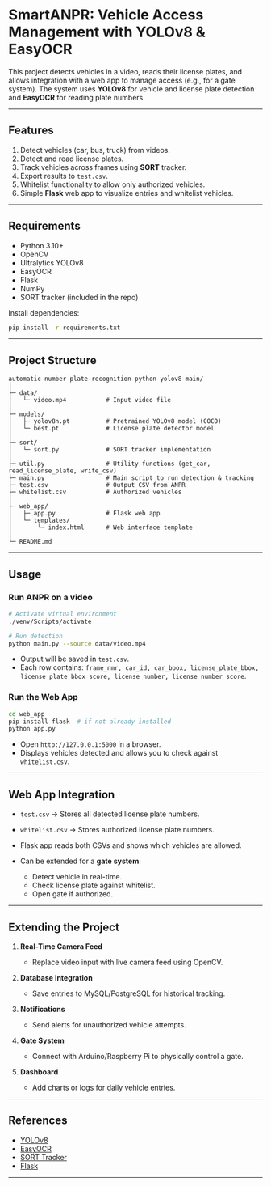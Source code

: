 
# SmartANPR: Vehicle Access Management with YOLOv8 & EasyOCR

This project detects vehicles in a video, reads their license plates, and allows integration with a web app to manage access (e.g., for a gate system). The system uses **YOLOv8** for vehicle and license plate detection and **EasyOCR** for reading plate numbers.

---

## Features

1. Detect vehicles (car, bus, truck) from videos.
2. Detect and read license plates.
3. Track vehicles across frames using **SORT** tracker.
4. Export results to `test.csv`.
5. Whitelist functionality to allow only authorized vehicles.
6. Simple **Flask** web app to visualize entries and whitelist vehicles.

---

## Requirements

- Python 3.10+
- OpenCV
- Ultralytics YOLOv8
- EasyOCR
- Flask
- NumPy
- SORT tracker (included in the repo)

Install dependencies:

```bash
pip install -r requirements.txt
````

---

## Project Structure

```
automatic-number-plate-recognition-python-yolov8-main/
│
├─ data/
│   └─ video.mp4           # Input video file
│
├─ models/
│   ├─ yolov8n.pt          # Pretrained YOLOv8 model (COCO)
│   └─ best.pt             # License plate detector model
│
├─ sort/
│   └─ sort.py             # SORT tracker implementation
│
├─ util.py                 # Utility functions (get_car, read_license_plate, write_csv)
├─ main.py                 # Main script to run detection & tracking
├─ test.csv                # Output CSV from ANPR
├─ whitelist.csv           # Authorized vehicles
│
├─ web_app/
│   ├─ app.py              # Flask web app
│   └─ templates/
│       └─ index.html      # Web interface template
│
└─ README.md
```

---

## Usage

### Run ANPR on a video

```bash
# Activate virtual environment
./venv/Scripts/activate

# Run detection
python main.py --source data/video.mp4
```

* Output will be saved in `test.csv`.
* Each row contains: `frame_nmr, car_id, car_bbox, license_plate_bbox, license_plate_bbox_score, license_number, license_number_score`.

### Run the Web App

```bash
cd web_app
pip install flask  # if not already installed
python app.py
```

* Open `http://127.0.0.1:5000` in a browser.
* Displays vehicles detected and allows you to check against `whitelist.csv`.

---

## Web App Integration

* `test.csv` → Stores all detected license plate numbers.
* `whitelist.csv` → Stores authorized license plate numbers.
* Flask app reads both CSVs and shows which vehicles are allowed.
* Can be extended for a **gate system**:

  * Detect vehicle in real-time.
  * Check license plate against whitelist.
  * Open gate if authorized.

---

## Extending the Project

1. **Real-Time Camera Feed**

   * Replace video input with live camera feed using OpenCV.
2. **Database Integration**

   * Save entries to MySQL/PostgreSQL for historical tracking.
3. **Notifications**

   * Send alerts for unauthorized vehicle attempts.
4. **Gate System**

   * Connect with Arduino/Raspberry Pi to physically control a gate.
5. **Dashboard**

   * Add charts or logs for daily vehicle entries.

---

## References

* [YOLOv8](https://github.com/ultralytics/ultralytics)
* [EasyOCR](https://github.com/JaidedAI/EasyOCR)
* [SORT Tracker](https://github.com/abewley/sort)
* [Flask](https://flask.palletsprojects.com/)

---
